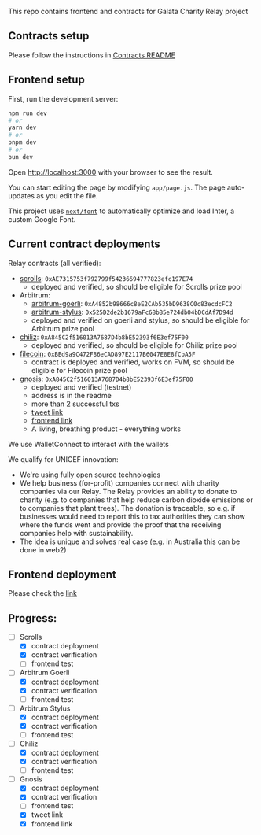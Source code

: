 This repo contains frontend and contracts for Galata Charity Relay project

## Contracts setup

Please follow the instructions in [Contracts README](./solidity/README.md)

## Frontend setup

First, run the development server:

```bash
npm run dev
# or
yarn dev
# or
pnpm dev
# or
bun dev
```

Open [http://localhost:3000](http://localhost:3000) with your browser to see the result.

You can start editing the page by modifying `app/page.js`. The page auto-updates as you edit the file.

This project uses [`next/font`](https://nextjs.org/docs/basic-features/font-optimization) to automatically optimize and load Inter, a custom Google Font.

## Current contract deployments
Relay contracts (all verified):
* [scrolls](https://sepolia.scrollscan.dev/address/0xAE7315753f792799f54236694777823efc197E74): `0xAE7315753f792799f54236694777823efc197E74`
  * deployed and verified, so should be eligible for Scrolls prize pool
* Arbitrum:
  * [arbitrum-goerli](https://testnet.arbiscan.io/address/0xA4852b98666c8eE2CAb535bD9638C0c83ecdcFC2): `0xA4852b98666c8eE2CAb535bD9638C0c83ecdcFC2`
  * [arbitrum-stylus](https://stylus-testnet-explorer.arbitrum.io/address/0x525D2de2b1679aFc68bB5e724db04bDCdAf7D94d): `0x525D2de2b1679aFc68bB5e724db04bDCdAf7D94d`
  * deployed and verified on goerli and stylus, so should be eligible for Arbitrum prize pool
* [chiliz](https://spicy-explorer.chiliz.com/address/0xA845C2f516013A7687D4b8bE52393f6E3ef75F00): `0xA845C2f516013A7687D4b8bE52393f6E3ef75F00`
  * deployed and verified, so should be eligible for Chiliz prize pool
* [filecoin](https://calibration.filutils.com/en/account/0xBBd9a9C472F86eCAD897E2117B6047E8E8fCbA5F): `0xBBd9a9C472F86eCAD897E2117B6047E8E8fCbA5F`
  * contract is deployed and verified, works on FVM, so should be eligible for Filecoin prize pool
* [gnosis](https://gnosis-chiado.blockscout.com/address/0xA845C2f516013A7687D4b8bE52393f6E3ef75F00): `0xA845C2f516013A7687D4b8bE52393f6E3ef75F00`
  * deployed and verified (testnet)
  * address is in the readme
  * more than 2 successful txs
  * [tweet link](https://x.com/gostkin1/status/1725997136293069291)
  * [frontend link](https://galata-indol.vercel.app/)
  * A living, breathing product - everything works

We use WalletConnect to interact with the wallets

We qualify for UNICEF innovation:
* We're using fully open source technologies
* We help business (for-profit) companies connect with charity companies via our Relay. The Relay provides an ability to donate to charity (e.g. to companies that help reduce carbon dioxide emissions or to companies that plant trees). The donation is traceable, so e.g. if businesses would need to report this to tax authorities they can show where the funds went and provide the proof that the receiving companies help with sustainability.
* The idea is unique and solves real case (e.g. in Australia this can be done in web2)

## Frontend deployment
Please check the [link](https://galata-indol.vercel.app/)

## Progress:
* [ ] Scrolls
    * [x] contract deployment
    * [x] contract verification
    * [ ] frontend test
* [ ] Arbitrum Goerli
    * [x] contract deployment
    * [x] contract verification
    * [ ] frontend test
* [ ] Arbitrum Stylus
    * [x] contract deployment
    * [x] contract verification
    * [ ] frontend test
* [ ] Chiliz
    * [x] contract deployment
    * [x] contract verification
    * [ ] frontend test
* [ ] Gnosis
    * [x] contract deployment
    * [x] contract verification
    * [ ] frontend test
    * [x] tweet link
    * [x] frontend link
